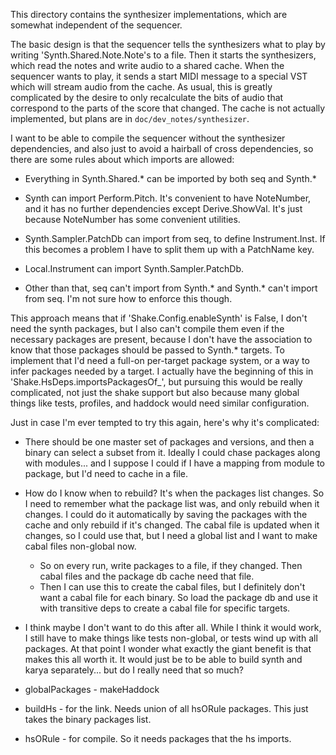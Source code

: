 This directory contains the synthesizer implementations, which are somewhat
independent of the sequencer.

The basic design is that the sequencer tells the synthesizers what to play by
writing 'Synth.Shared.Note.Note's to a file.  Then it starts the synthesizers,
which read the notes and write audio to a shared cache.  When the sequencer
wants to play, it sends a start MIDI message to a special VST which will stream
audio from the cache.  As usual, this is greatly complicated by the desire to
only recalculate the bits of audio that correspond to the parts of the score
that changed.  The cache is not actually implemented, but plans are in
`doc/dev_notes/synthesizer`.

I want to be able to compile the sequencer without the synthesizer
dependencies, and also just to avoid a hairball of cross dependencies, so there
are some rules about which imports are allowed:

- Everything in Synth.Shared.* can be imported by both seq and Synth.*

- Synth can import Perform.Pitch.  It's convenient to have NoteNumber,
and it has no further dependencies except Derive.ShowVal.  It's just because
NoteNumber has some convenient utilities.

- Synth.Sampler.PatchDb can import from seq, to define Instrument.Inst.
If this becomes a problem I have to split them up with a PatchName
key.

- Local.Instrument can import Synth.Sampler.PatchDb.

- Other than that, seq can't import from Synth.* and Synth.* can't
import from seq.  I'm not sure how to enforce this though.

This approach means that if 'Shake.Config.enableSynth' is False, I don't need
the synth packages, but I also can't compile them even if the necessary
packages are present, because I don't have the association to know that those
packages should be passed to Synth.* targets.  To implement that I'd need a
full-on per-target package system, or a way to infer packages needed by a
target.  I actually have the beginning of this in
'Shake.HsDeps.importsPackagesOf_', but pursuing this would be really
complicated, not just the shake support but also because many global things
like tests, profiles, and haddock would need similar configuration.

Just in case I'm ever tempted to try this again, here's why it's complicated:

- There should be one master set of packages and versions, and then a binary
can select a subset from it.  Ideally I could chase packages along with
modules... and I suppose I could if I have a mapping from module to package,
but I'd need to cache in a file.

- How do I know when to rebuild?  It's when the packages list changes.  So I
need to remember what the package list was, and only rebuild when it changes.
I could do it automatically by saving the packages with the cache and only
rebuild if it's changed.  The cabal file is updated when it changes, so I could
use that, but I need a global list and I want to make cabal files non-global
now.

  - So on every run, write packages to a file, if they changed.  Then cabal
    files and the package db cache need that file.
  - Then I can use this to create the cabal files, but I definitely don't want
    a cabal file for each binary.  So load the package db and use it with
    transitive deps to create a cabal file for specific targets.

- I think maybe I don't want to do this after all.  While I think it would
work, I still have to make things like tests non-global, or tests wind up with
all packages.  At that point I wonder what exactly the giant benefit is that
makes this all worth it.  It would just be to be able to build synth and karya
separately... but do I really need that so much?

- globalPackages - makeHaddock

- buildHs - for the link.  Needs union of all hsORule packages.  This just
takes the binary packages list.

- hsORule - for compile.  So it needs packages that the hs imports.
